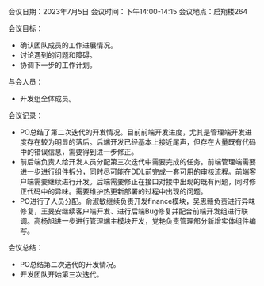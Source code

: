 会议日期：2023年7月5日 会议时间：下午14:00-14:15 会议地点：启翔楼264

会议目标：

+ 确认团队成员的工作进展情况。
+ 讨论遇到的问题和障碍。
+ 协调下一步的工作计划。

与会人员：

+ 开发组全体成员。

会议记录：

+ PO总结了第二次迭代的开发情况。目前前端开发进度，尤其是管理端开发进度存在较为明显的落后。后端开发已经基本上接近尾声，但存在大量既有代码中的错误信息，需要得到进一步修正。
+ 前后端负责人给开发人员分配第三次迭代中需要完成的任务。前端管理端需要进一步进行组件拆分，同时尽可能在DDL前完成一套可用的审核流程。前端客户端需要继续进行开发。后端需要修正在接口对接中出现的既有问题，同时修正代码中的异味。需要维护热更新部署的过程中出现的问题。
+ PO进行了人员分配。俞淑敏继续负责开发finance模块，吴思赣负责进行异味修复，王旻安继续客户端开发、进行后端Bug修复并配合前端开发组进行联调。高杨旭进一步进行管理端主模块开发，党艳负责管理部分新增实体组件编写。

会议总结：

+ PO总结第二次迭代的开发情况。
+ 开发团队开始第三次迭代。